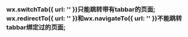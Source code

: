 ###    wx.switchTab({  url: '' })只能跳转带有tabbar的页面;   wx.redirectTo({  url: '' })和wx.navigateTo({  url: '' })不能跳转tabbar绑定过的页面;  


